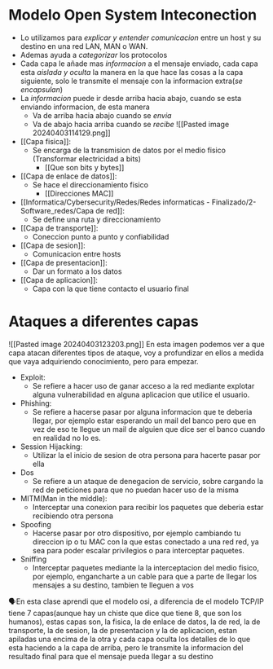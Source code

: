 # Modelo Open System Inteconection
- Lo utilizamos para *explicar y entender comunicacion* entre un host y su destino en una red LAN, MAN o WAN.
- Ademas ayuda a *categorizar* los protocolos 
- Cada capa le añade mas *informacion* a el mensaje enviado, cada capa esta *aislada y oculta* la manera en la que hace las cosas a la capa siguiente, solo le transmite el mensaje con la informacion extra(*se encapsulan*)
- La *informacion* puede ir desde arriba hacia abajo, cuando se esta enviando informacion, de esta manera
	- Va de arriba hacia abajo cuando se *envia*
	- Va de abajo hacia arriba cuando se *recibe*
 ![[Pasted image 20240403114129.png]]
- [[Capa fisica]]:
	- Se encarga de la transmision de datos por el medio fisico (Transformar electricidad a bits)
		- [[Que son bits y bytes]]
- [[Capa de enlace de datos]]:
	- Se hace el direccionamiento fisico
		- [[Direcciones MAC]]
- [[Informatica/Cybersecurity/Redes/Redes informaticas - Finalizado/2-Software_redes/Capa de red]]:
	- Se define una ruta y direccionamiento
- [[Capa de transporte]]:
	- Coneccion punto a punto y confiabilidad
- [[Capa de sesion]]:
	- Comunicacion entre hosts
- [[Capa de presentacion]]:
	- Dar un formato a los datos
- [[Capa de aplicacion]]:
	- Capa con la que tiene contacto el usuario final

# Ataques a diferentes capas
![[Pasted image 20240403123203.png]]
En esta imagen podemos ver a que capa atacan diferentes tipos de ataque, voy a profundizar en ellos a medida que vaya adquiriendo conocimiento, pero para empezar.
- Exploit:
	- Se refiere a hacer uso de ganar acceso a la red mediante explotar alguna vulnerabilidad en alguna aplicacion que utilice el usuario.
- Phishing:
	- Se refiere a hacerse pasar por alguna informacion que te deberia llegar, por ejemplo estar esperando un mail del banco pero que en vez de eso te llegue un mail de alguien que dice ser el banco cuando en realidad no lo es.
- Session Hijacking:
	- Utilizar la el inicio de sesion de otra persona para hacerte pasar por ella
- Dos
	- Se refiere a un ataque de denegacion de servicio, sobre cargando la red de peticiones para que no puedan hacer uso de la misma
- MITM(Man in the middle):
	- Interceptar una conexion para recibir los paquetes que deberia estar recibiendo otra persona
- Spoofing
	- Hacerse pasar por otro dispositivo, por ejemplo cambiando tu direccion ip o tu MAC con la que estas conectado a una red red, ya sea para poder escalar privilegios o para interceptar paquetes.
- Sniffing
	- Interceptar paquetes mediante la la interceptacion del medio fisico, por ejemplo, engancharte a un cable para que a parte de llegar los mensajes a su destino, tambien te lleguen a vos

<p>🗣️En esta clase aprendi que el modelo osi, a diferencia de el modelo TCP/IP
tiene 7 capas(aunque hay un chiste que dice que tiene 8, que son los humanos), estas capas son, la fisica, la de enlace de datos, la de red, la de transporte, la de sesion, la de presentacion y la de aplicacion, estan apiladas una encima de la otra y cada capa oculta los detalles de lo que esta haciendo a la capa de arriba, pero le transmite la informacion del resultado final para que el mensaje pueda llegar a su destino</p>

